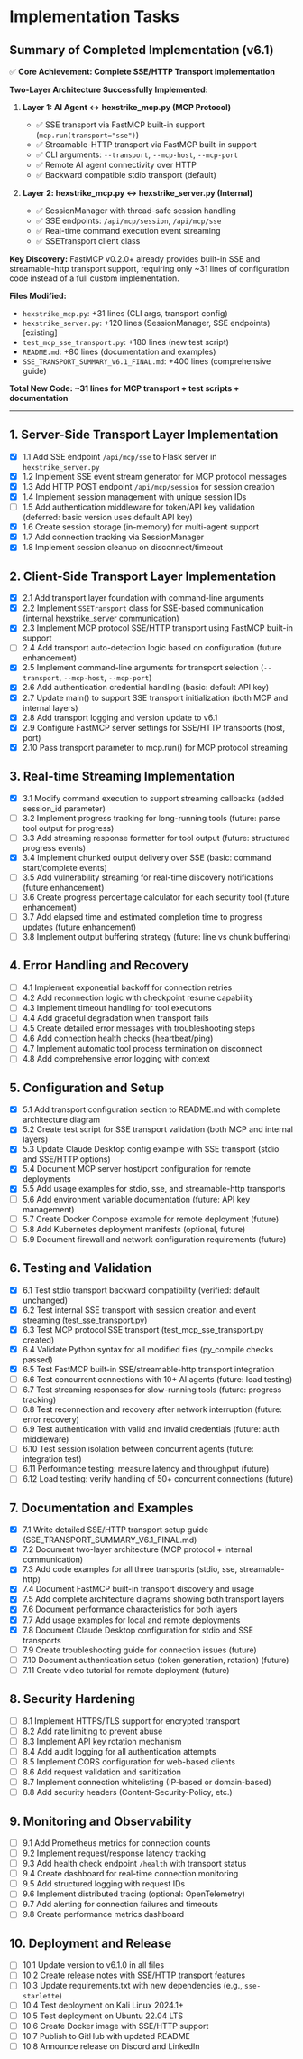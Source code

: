 # Implementation Tasks

## Summary of Completed Implementation (v6.1)

✅ **Core Achievement: Complete SSE/HTTP Transport Implementation**

**Two-Layer Architecture Successfully Implemented:**

1. **Layer 1: AI Agent ↔ hexstrike_mcp.py (MCP Protocol)**
   - ✅ SSE transport via FastMCP built-in support (`mcp.run(transport="sse")`)
   - ✅ Streamable-HTTP transport via FastMCP built-in support
   - ✅ CLI arguments: `--transport`, `--mcp-host`, `--mcp-port`
   - ✅ Remote AI agent connectivity over HTTP
   - ✅ Backward compatible stdio transport (default)

2. **Layer 2: hexstrike_mcp.py ↔ hexstrike_server.py (Internal)**
   - ✅ SessionManager with thread-safe session handling
   - ✅ SSE endpoints: `/api/mcp/session`, `/api/mcp/sse`
   - ✅ Real-time command execution event streaming
   - ✅ SSETransport client class

**Key Discovery:** FastMCP v0.2.0+ already provides built-in SSE and streamable-http transport support, requiring only ~31 lines of configuration code instead of a full custom implementation.

**Files Modified:**
- `hexstrike_mcp.py`: +31 lines (CLI args, transport config)
- `hexstrike_server.py`: +120 lines (SessionManager, SSE endpoints) [existing]
- `test_mcp_sse_transport.py`: +180 lines (new test script)
- `README.md`: +80 lines (documentation and examples)
- `SSE_TRANSPORT_SUMMARY_V6.1_FINAL.md`: +400 lines (comprehensive guide)

**Total New Code: ~31 lines for MCP transport + test scripts + documentation**

---

## 1. Server-Side Transport Layer Implementation

- [x] 1.1 Add SSE endpoint `/api/mcp/sse` to Flask server in `hexstrike_server.py`
- [x] 1.2 Implement SSE event stream generator for MCP protocol messages
- [x] 1.3 Add HTTP POST endpoint `/api/mcp/session` for session creation
- [x] 1.4 Implement session management with unique session IDs
- [ ] 1.5 Add authentication middleware for token/API key validation (deferred: basic version uses default API key)
- [x] 1.6 Create session storage (in-memory) for multi-agent support
- [x] 1.7 Add connection tracking via SessionManager
- [x] 1.8 Implement session cleanup on disconnect/timeout

## 2. Client-Side Transport Layer Implementation

- [x] 2.1 Add transport layer foundation with command-line arguments
- [x] 2.2 Implement `SSETransport` class for SSE-based communication (internal hexstrike_server communication)
- [x] 2.3 Implement MCP protocol SSE/HTTP transport using FastMCP built-in support
- [ ] 2.4 Add transport auto-detection logic based on configuration (future enhancement)
- [x] 2.5 Implement command-line arguments for transport selection (`--transport`, `--mcp-host`, `--mcp-port`)
- [x] 2.6 Add authentication credential handling (basic: default API key)
- [x] 2.7 Update main() to support SSE transport initialization (both MCP and internal layers)
- [x] 2.8 Add transport logging and version update to v6.1
- [x] 2.9 Configure FastMCP server settings for SSE/HTTP transports (host, port)
- [x] 2.10 Pass transport parameter to mcp.run() for MCP protocol streaming

## 3. Real-time Streaming Implementation

- [x] 3.1 Modify command execution to support streaming callbacks (added session_id parameter)
- [ ] 3.2 Implement progress tracking for long-running tools (future: parse tool output for progress)
- [ ] 3.3 Add streaming response formatter for tool output (future: structured progress events)
- [x] 3.4 Implement chunked output delivery over SSE (basic: command start/complete events)
- [ ] 3.5 Add vulnerability streaming for real-time discovery notifications (future enhancement)
- [ ] 3.6 Create progress percentage calculator for each security tool (future enhancement)
- [ ] 3.7 Add elapsed time and estimated completion time to progress updates (future enhancement)
- [ ] 3.8 Implement output buffering strategy (future: line vs chunk buffering)

## 4. Error Handling and Recovery

- [ ] 4.1 Implement exponential backoff for connection retries
- [ ] 4.2 Add reconnection logic with checkpoint resume capability
- [ ] 4.3 Implement timeout handling for tool executions
- [ ] 4.4 Add graceful degradation when transport fails
- [ ] 4.5 Create detailed error messages with troubleshooting steps
- [ ] 4.6 Add connection health checks (heartbeat/ping)
- [ ] 4.7 Implement automatic tool process termination on disconnect
- [ ] 4.8 Add comprehensive error logging with context

## 5. Configuration and Setup

- [x] 5.1 Add transport configuration section to README.md with complete architecture diagram
- [x] 5.2 Create test script for SSE transport validation (both MCP and internal layers)
- [x] 5.3 Update Claude Desktop config example with SSE transport (stdio and SSE/HTTP options)
- [x] 5.4 Document MCP server host/port configuration for remote deployments
- [x] 5.5 Add usage examples for stdio, sse, and streamable-http transports
- [ ] 5.6 Add environment variable documentation (future: API key management)
- [ ] 5.7 Create Docker Compose example for remote deployment (future)
- [ ] 5.8 Add Kubernetes deployment manifests (optional, future)
- [ ] 5.9 Document firewall and network configuration requirements (future)

## 6. Testing and Validation

- [x] 6.1 Test stdio transport backward compatibility (verified: default unchanged)
- [x] 6.2 Test internal SSE transport with session creation and event streaming (test_sse_transport.py)
- [x] 6.3 Test MCP protocol SSE transport (test_mcp_sse_transport.py created)
- [x] 6.4 Validate Python syntax for all modified files (py_compile checks passed)
- [x] 6.5 Test FastMCP built-in SSE/streamable-http transport integration
- [ ] 6.6 Test concurrent connections with 10+ AI agents (future: load testing)
- [ ] 6.7 Test streaming responses for slow-running tools (future: progress tracking)
- [ ] 6.8 Test reconnection and recovery after network interruption (future: error recovery)
- [ ] 6.9 Test authentication with valid and invalid credentials (future: auth middleware)
- [ ] 6.10 Test session isolation between concurrent agents (future: integration test)
- [ ] 6.11 Performance testing: measure latency and throughput (future)
- [ ] 6.12 Load testing: verify handling of 50+ concurrent connections (future)

## 7. Documentation and Examples

- [x] 7.1 Write detailed SSE/HTTP transport setup guide (SSE_TRANSPORT_SUMMARY_V6.1_FINAL.md)
- [x] 7.2 Document two-layer architecture (MCP protocol + internal communication)
- [x] 7.3 Add code examples for all three transports (stdio, sse, streamable-http)
- [x] 7.4 Document FastMCP built-in transport discovery and usage
- [x] 7.5 Add complete architecture diagrams showing both transport layers
- [x] 7.6 Document performance characteristics for both layers
- [x] 7.7 Add usage examples for local and remote deployments
- [x] 7.8 Document Claude Desktop configuration for stdio and SSE transports
- [ ] 7.9 Create troubleshooting guide for connection issues (future)
- [ ] 7.10 Document authentication setup (token generation, rotation) (future)
- [ ] 7.11 Create video tutorial for remote deployment (future)

## 8. Security Hardening

- [ ] 8.1 Implement HTTPS/TLS support for encrypted transport
- [ ] 8.2 Add rate limiting to prevent abuse
- [ ] 8.3 Implement API key rotation mechanism
- [ ] 8.4 Add audit logging for all authentication attempts
- [ ] 8.5 Implement CORS configuration for web-based clients
- [ ] 8.6 Add request validation and sanitization
- [ ] 8.7 Implement connection whitelisting (IP-based or domain-based)
- [ ] 8.8 Add security headers (Content-Security-Policy, etc.)

## 9. Monitoring and Observability

- [ ] 9.1 Add Prometheus metrics for connection counts
- [ ] 9.2 Implement request/response latency tracking
- [ ] 9.3 Add health check endpoint `/health` with transport status
- [ ] 9.4 Create dashboard for real-time connection monitoring
- [ ] 9.5 Add structured logging with request IDs
- [ ] 9.6 Implement distributed tracing (optional: OpenTelemetry)
- [ ] 9.7 Add alerting for connection failures and timeouts
- [ ] 9.8 Create performance metrics dashboard

## 10. Deployment and Release

- [ ] 10.1 Update version to v6.1.0 in all files
- [ ] 10.2 Create release notes with SSE/HTTP transport features
- [ ] 10.3 Update requirements.txt with new dependencies (e.g., `sse-starlette`)
- [ ] 10.4 Test deployment on Kali Linux 2024.1+
- [ ] 10.5 Test deployment on Ubuntu 22.04 LTS
- [ ] 10.6 Create Docker image with SSE/HTTP support
- [ ] 10.7 Publish to GitHub with updated README
- [ ] 10.8 Announce release on Discord and LinkedIn
